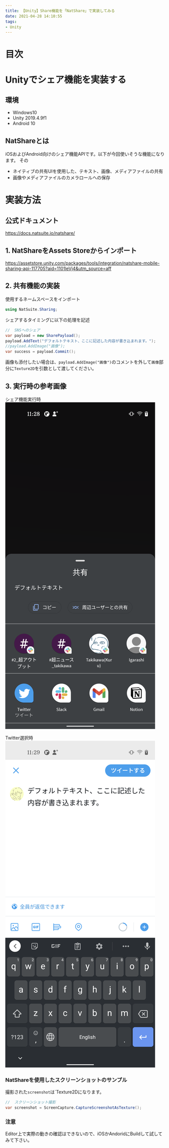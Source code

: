 ```yaml
---
title: 【Unity】Share機能を「NatShare」で実装してみる
date: 2021-04-28 14:10:55
tags:
- Unity
---
```

# 目次
<!-- toc -->
<!-- more -->

# Unityでシェア機能を実装する
## 環境
- Windows10
- Unity 2019.4.9f1
- Android 10

## NatShareとは
iOSおよびAndroid向けのシェア機能APIです。以下が今回使いそうな機能になります。
その
- ネイティブの共有UIを使用した、テキスト、画像、メディアファイルの共有
- 画像やメディアファイルのカメラロールへの保存

# 実装方法
## 公式ドキュメント
https://docs.natsuite.io/natshare/

## 1. NatShareをAssets Storeからインポート
https://assetstore.unity.com/packages/tools/integration/natshare-mobile-sharing-api-117705?aid=1101leVj4&utm_source=aff

## 2. 共有機能の実装
使用するネームスペースをインポート
```C#
using NatSuite.Sharing;
```

シェアするタイミングに以下の処理を記述
```C#
//  SNSへのシェア
var payload = new SharePayload();
payload.AddText("デフォルトテキスト、ここに記述した内容が書き込まれます。");
//payload.AddImage("画像");
var success = payload.Commit();
```

画像も添付したい場合は、`payload.AddImage("画像")`のコメントを外して`画像`部分に`Texture2D`を引数として渡してください。

## 3. 実行時の参考画像
シェア機能実行時
![シェア機能選択](/2021/04/28/【Unity】Share機能を「NatShare」で実装してみる/1.png "シェア機能選択")

Twitter選択時
![Twitter選択](/2021/04/28/【Unity】Share機能を「NatShare」で実装してみる/2.png "Twitter選択")
### NatShareを使用したスクリーンショットのサンプル
撮影された`screenshot`は`Texture2Dになります。
```C#
//  スクリーンショット撮影
var screenshot = ScreenCapture.CaptureScreenshotAsTexture();
```

### 注意
Editor上で実際の動きの確認はできないので、iOSかAndoridにBuildして試してみて下さい。
